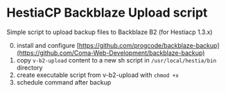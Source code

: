 # HestiaCP Backblaze Upload script
Simple script to upload backup files to Backblaze B2 (for Hestiacp 1.3.x)

0. install and configure [https://github.com/progcode/backblaze-backup](https://github.com/Coma-Web-Development/backblaze-backup)
1. copy ```v-b2-upload``` content to a new sh script in ```/usr/local/hestia/bin``` directory
2. create executable script from v-b2-upload with ```chmod +x```
3. schedule command after backup 
